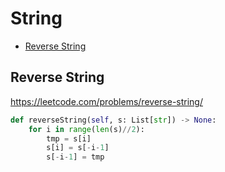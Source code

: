 # String

+ [Reverse String](#reverse-string)

[comment]: <> (Stop)

## Reverse String

https://leetcode.com/problems/reverse-string/

```python
def reverseString(self, s: List[str]) -> None:
    for i in range(len(s)//2):
        tmp = s[i]
        s[i] = s[-i-1]
        s[-i-1] = tmp
```